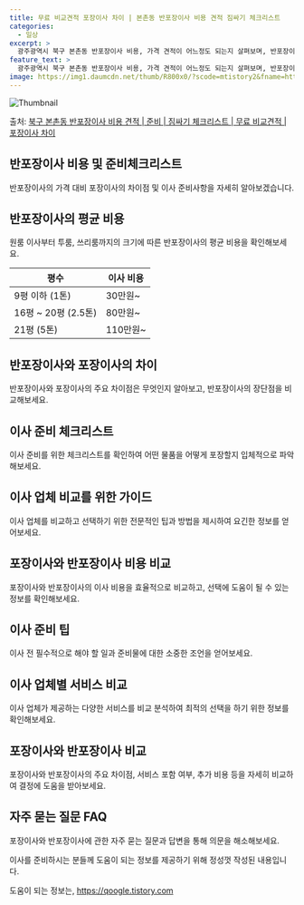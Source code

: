 ```yaml
---
title: 무료 비교견적 포장이사 차이 | 본촌동 반포장이사 비용 견적 짐싸기 체크리스트
categories:
  - 일상
excerpt: >
  광주광역시 북구 본촌동 반포장이사 비용, 가격 견적이 어느정도 되는지 살펴보며, 반포장이사를 준비함에 있어 짐싸기 준비 체크리스트가 무엇인지 보겠습니다. 마지막으로 포장이사와 차이점을 통해 무료 비교견적으로 어떤 것이 더 합리적인 선택인지 공유 드립니다.북구 본촌동 포장이사 견적 샘플 보기 👈 클릭북구 본촌동 포장이사 가격 살펴보기 👈 클릭북구 본촌동 반포장이사 평균 이사 비용평수북구 본촌동 평균 이사 비용원룸 이사9평 이하 (1톤)30만원~투룸/쓰리룸 이사16평 ~ 20평 (2.5톤)80만원~쓰리룸 이사21평 (5톤) ~110만원~우리집 무료 이사견적 받기 👈 클릭포장 vs 반포장 이사: 비용 차이와 서비스의 중요성이사할 때 포장과 반포장 중 어떤 것을 선택해야 하는지 고민이 되시나요? 비용과 서..
feature_text: >
  광주광역시 북구 본촌동 반포장이사 비용, 가격 견적이 어느정도 되는지 살펴보며, 반포장이사를 준비함에 있어 짐싸기 준비 체크리스트가 무엇인지 보겠습니다. 마지막으로 포장이사와 차이점을 통해 무료 비교견적으로 어떤 것이 더 합리적인 선택인지 공유 드립니다.북구 본촌동 포장이사 견적 샘플 보기 👈 클릭북구 본촌동 포장이사 가격 살펴보기 👈 클릭북구 본촌동 반포장이사 평균 이사 비용평수북구 본촌동 평균 이사 비용원룸 이사9평 이하 (1톤)30만원~투룸/쓰리룸 이사16평 ~ 20평 (2.5톤)80만원~쓰리룸 이사21평 (5톤) ~110만원~우리집 무료 이사견적 받기 👈 클릭포장 vs 반포장 이사: 비용 차이와 서비스의 중요성이사할 때 포장과 반포장 중 어떤 것을 선택해야 하는지 고민이 되시나요? 비용과 서..
image: https://img1.daumcdn.net/thumb/R800x0/?scode=mtistory2&fname=https%3A%2F%2Fblog.kakaocdn.net%2Fdn%2FcuXeWH%2FbtsHbiTrN02%2FsCKOwsROZLkH9QQzUfV380%2Fimg.webp
---
```


![Thumbnail](https://img1.daumcdn.net/thumb/R800x0/?scode=mtistory2&fname=https%3A%2F%2Fblog.kakaocdn.net%2Fdn%2FcuXeWH%2FbtsHbiTrN02%2FsCKOwsROZLkH9QQzUfV380%2Fimg.webp)

<p>출처: <a href="https://qoogle.tistory.com/9548" rel="dofollow">북구 본촌동 반포장이사 비용 견적 | 준비 | 짐싸기 체크리스트 | 무료 비교견적 | 포장이사 차이</a> </p>

## 반포장이사 비용 및 준비체크리스트

반포장이사의 가격 대비 포장이사의 차이점 및 이사 준비사항을 자세히 알아보겠습니다.

## **반포장이사의 평균 비용**

원룸 이사부터 투룸, 쓰리룸까지의 크기에 따른 반포장이사의 평균 비용을 확인해보세요.

**평수** | **이사 비용**  
---|---  
9평 이하 (1톤) | 30만원~  
16평 ~ 20평 (2.5톤) | 80만원~  
21평 (5톤) | 110만원~  
  
## **반포장이사와 포장이사의 차이**

반포장이사와 포장이사의 주요 차이점은 무엇인지 알아보고, 반포장이사의 장단점을 비교해보세요.

## **이사 준비 체크리스트**

이사 준비를 위한 체크리스트를 확인하여 어떤 물품을 어떻게 포장할지 입체적으로 파악해보세요.

## **이사 업체 비교를 위한 가이드**

이사 업체를 비교하고 선택하기 위한 전문적인 팁과 방법을 제시하여 요긴한 정보를 얻어보세요.

## **포장이사와 반포장이사 비용 비교**

포장이사와 반포장이사의 이사 비용을 효율적으로 비교하고, 선택에 도움이 될 수 있는 정보를 확인해보세요.

## **이사 준비 팁**

이사 전 필수적으로 해야 할 일과 준비물에 대한 소중한 조언을 얻어보세요.

## **이사 업체별 서비스 비교**

이사 업체가 제공하는 다양한 서비스를 비교 분석하여 최적의 선택을 하기 위한 정보를 확인해보세요.

## **포장이사와 반포장이사 비교**

포장이사와 반포장이사의 주요 차이점, 서비스 포함 여부, 추가 비용 등을 자세히 비교하여 결정에 도움을 받아보세요.

## **자주 묻는 질문 FAQ**

포장이사와 반포장이사에 관한 자주 묻는 질문과 답변을 통해 의문을 해소해보세요.

이사를 준비하시는 분들께 도움이 되는 정보를 제공하기 위해 정성껏 작성된 내용입니다.

 

도움이 되는 정보는, <a href="https://qoogle.tistory.com" rel="dofollow">https://qoogle.tistory.com</a>



